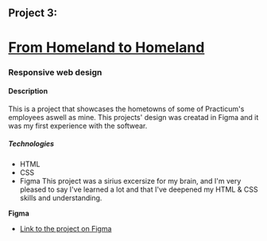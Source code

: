## Project 3:
# [From Homeland to Homeland](https://rivershertz.github.io/web_project_3/) 
### Responsive web design

#### Description
This is a project that showcases the hometowns of some of Practicum's employees aswell as mine. This projects' design was creatad in Figma and it was my first experience with the softwear.
##### Technologies
* HTML
* CSS
* Figma
This project was a sirius excersize for my brain, and I'm very pleased to say I've learned a lot and that I've deepened my HTML & CSS skills and understanding.

  
**Figma**  
  
* [Link to the project on Figma](https://www.figma.com/file/1zCYcflj6BJx5VqOvXU9nb/Sprint-3-From-Homeland-to-Homeland-desktop-mobile?node-id=0%3A1)
